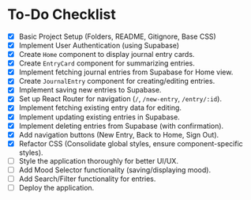 # To-Do Checklist

- [x] Basic Project Setup (Folders, README, Gitignore, Base CSS)
- [x] Implement User Authentication (using Supabase)
- [x] Create `Home` component to display journal entry cards.
- [x] Create `EntryCard` component for summarizing entries.
- [x] Implement fetching journal entries from Supabase for Home view.
- [x] Create `JournalEntry` component for creating/editing entries.
- [x] Implement saving new entries to Supabase.
- [x] Set up React Router for navigation (`/`, `/new-entry`, `/entry/:id`).
- [x] Implement fetching existing entry data for editing.
- [x] Implement updating existing entries in Supabase.
- [x] Implement deleting entries from Supabase (with confirmation).
- [x] Add navigation buttons (New Entry, Back to Home, Sign Out).
- [x] Refactor CSS (Consolidate global styles, ensure component-specific styles).
- [ ] Style the application thoroughly for better UI/UX.
- [ ] Add Mood Selector functionality (saving/displaying mood).
- [ ] Add Search/Filter functionality for entries.
- [ ] Deploy the application. 